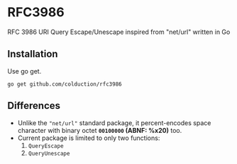 # RFC3986

RFC 3986 URI Query Escape/Unescape inspired from "net/url" written in Go

## Installation

Use go get.

    go get github.com/colduction/rfc3986
  
## Differences

* Unlike the `"net/url"` standard package, it percent-encodes space character with binary octet **`00100000` (ABNF: %x20)** too.
* Current package is limited to only two functions:  
    1. `QueryEscape`
    2. `QueryUnescape`
